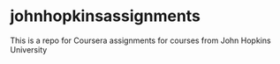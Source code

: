 # johnhopkinsassignments
This is a repo for Coursera assignments for courses from John Hopkins University
